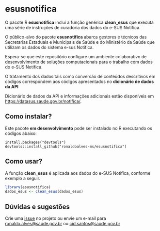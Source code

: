 # esusnotifica

O pacote R **esusnotifica** inclui a função genérica **clean_esus** que executa uma série de instruções de curadoria dos dados do e-SUS Notifica. 

O público-alvo do pacote **esusnotifica** abarca gestores e técnicos das Secretarias Estaduais e Municipais de Saúde e do Ministério da Saúde que utilizam os dados do sistema e-sus Notifica.

Espera-se que este repositório configure um ambiente colaborativo de desenvolvimento de soluções computacionais para o trabalho com dados do e-SUS Notifica.

O tratamento dos dados tais como conversão de conteúdos descritivos em códigos correspondem aos códigos apresentados no **dicionário de dados da API**

Dicionário de dados da API e informações adicionais estão disponíveis em https://datasus.saude.gov.br/notifica/.

## Como instalar?

Este pacote **em desenvolvimento** pode ser instalado no R executando os códigos abaixo:

```{r}
install.packages("devtools")
devtools::install_github("ronaldoalves-ms/esusnotifica")
```

## Como usar?

A função **clean_esus** é aplicada aos dados do e-SUS Notifica, conforme exemplo a seguir.

```r
library(esusnotifica)
dados_esus <- clean_esus(dados_esus)
```

## Dúvidas e sugestões

Crie uma [issue](https://github.com/ronaldoalves-ms/esusnotifica/issues) no projeto ou envie um e-mail para ronaldo.alves@saude.gov.br ou cid.santos@saude.gov.br
